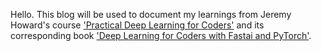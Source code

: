 Hello. This blog will be used to document my learnings from Jeremy Howard's course ['Practical Deep Learning for Coders'](https://course.fast.ai/) and its corresponding book ['Deep Learning for Coders with Fastai and PyTorch'](https://github.com/fastai/fastbook).
